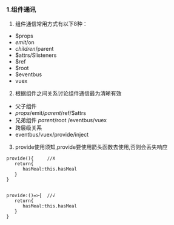 ### 1.组件通讯

1. 组件通信常用方式有以下8种：

- $props
- $emit/$on
- $children/$parent
- $attrs/Slisteners
- $ref
- $root
- $eventbus
- vuex

2. 根据组件之间关系讨论组件通信最为清晰有效

- 父子组件
- $props/$emit/$parent/$ref/$attrs
- 兄弟组件
  $parent /$root /eventbus/vuex
- 跨层级关系
- eventbus/vuex/provide/inject

3. provide使用须知,provide要使用箭头函数去使用,否则会丢失响应

```
provide(){     //X
   return{
      hasMeal:this.hasMeal        
   }
}


provide:()=>{  //√
   return{
      hasMeal:this.hasMeal        
   }
}
```